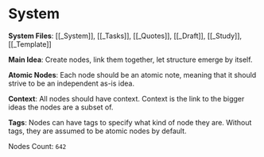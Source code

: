 # System

**System Files**: [[_System]], [[_Tasks]], [[_Quotes]], [[_Draft]], [[_Study]], [[_Template]]

**Main Idea**: Create nodes, link them together, let structure emerge by itself.

**Atomic Nodes**: Each node should be an atomic note, meaning that it should strive to be an independent as-is idea.

**Context**: All nodes should have context. Context is the link to the bigger ideas the nodes are a subset of.

**Tags**: Nodes can have tags to specify what kind of node they are. Without tags, they are assumed to be atomic nodes by default.

Nodes Count: `642`
